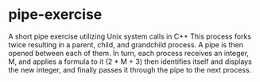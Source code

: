 # pipe-exercise
A short pipe exercise utilizing Unix system calls in C++
This process forks twice resulting in a parent, child, and grandchild process. A pipe is then opened between each of them. In turn, each process receives an integer, M, and applies a formula to it (2 \* M + 3) then identifies itself and displays the new integer, and finally passes it through the pipe to the next process. 
